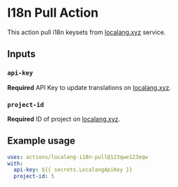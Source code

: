 # I18n Pull Action

This action pull i18n keysets from [localang.xyz](https://localang.xyz) service.

## Inputs

### `api-key`

**Required** API Key to update translations on [localang.xyz](https://localang.xyz).

### `project-id`

**Required** ID of project on [localang.xyz](https://localang.xyz).

## Example usage

```yaml
uses: actions/localang-i18n-pull@123qwe123eqw
with:
  api-key: ${{ secrets.LocalangApiKey }}
  project-id: 5
```